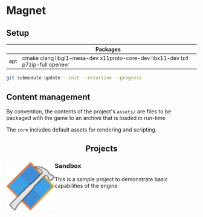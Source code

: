 # Magnet

## Setup
| | Packages |
|-|-|
| apt |cmake clang libgl1-mesa-dev x11proto-core-dev libx11-dev lz4 p7zip-full openexr |

```sh
git submodule update --init --recursive --progress
```

## Content management
By convention, the contents of the project's `assets/` are files to be packaged with the game to an archive that is loaded in run-time

The `core` includes default assets for rendering and scripting.

<h2 align="center">Projects</h2>

### Sandbox <img src="projects/sandbox/assets/icon.png" alt="icon" width="128" height="128" align="left" valign="middle">
This is a sample project to demonstrate basic capabilities of the engine